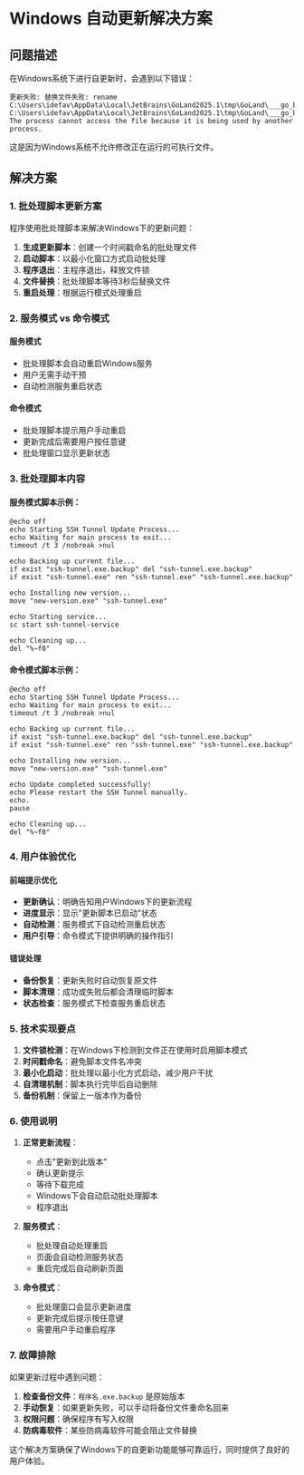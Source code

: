 # Windows 自动更新解决方案

## 问题描述
在Windows系统下进行自更新时，会遇到以下错误：
```
更新失败: 替换文件失败: rename C:\Users\idefav\AppData\Local\JetBrains\GoLand2025.1\tmp\GoLand\___go_build_ssh_tunnel.exe C:\Users\idefav\AppData\Local\JetBrains\GoLand2025.1\tmp\GoLand\___go_build_ssh_tunnel.exe.old: The process cannot access the file because it is being used by another process.
```

这是因为Windows系统不允许修改正在运行的可执行文件。

## 解决方案

### 1. 批处理脚本更新方案

程序使用批处理脚本来解决Windows下的更新问题：

1. **生成更新脚本**：创建一个时间戳命名的批处理文件
2. **启动脚本**：以最小化窗口方式启动批处理
3. **程序退出**：主程序退出，释放文件锁
4. **文件替换**：批处理脚本等待3秒后替换文件
5. **重启处理**：根据运行模式处理重启

### 2. 服务模式 vs 命令模式

#### 服务模式
- 批处理脚本会自动重启Windows服务
- 用户无需手动干预
- 自动检测服务重启状态

#### 命令模式  
- 批处理脚本提示用户手动重启
- 更新完成后需要用户按任意键
- 批处理窗口显示更新状态

### 3. 批处理脚本内容

#### 服务模式脚本示例：
```batch
@echo off
echo Starting SSH Tunnel Update Process...
echo Waiting for main process to exit...
timeout /t 3 /nobreak >nul

echo Backing up current file...
if exist "ssh-tunnel.exe.backup" del "ssh-tunnel.exe.backup"
if exist "ssh-tunnel.exe" ren "ssh-tunnel.exe" "ssh-tunnel.exe.backup"

echo Installing new version...
move "new-version.exe" "ssh-tunnel.exe"

echo Starting service...
sc start ssh-tunnel-service

echo Cleaning up...
del "%~f0"
```

#### 命令模式脚本示例：
```batch
@echo off
echo Starting SSH Tunnel Update Process...
echo Waiting for main process to exit...
timeout /t 3 /nobreak >nul

echo Backing up current file...
if exist "ssh-tunnel.exe.backup" del "ssh-tunnel.exe.backup"
if exist "ssh-tunnel.exe" ren "ssh-tunnel.exe" "ssh-tunnel.exe.backup"

echo Installing new version...
move "new-version.exe" "ssh-tunnel.exe"

echo Update completed successfully!
echo Please restart the SSH Tunnel manually.
echo.
pause

echo Cleaning up...
del "%~f0"
```

### 4. 用户体验优化

#### 前端提示优化
- **更新确认**：明确告知用户Windows下的更新流程
- **进度显示**：显示"更新脚本已启动"状态
- **自动检测**：服务模式下自动检测重启状态
- **用户引导**：命令模式下提供明确的操作指引

#### 错误处理
- **备份恢复**：更新失败时自动恢复原文件
- **脚本清理**：成功或失败后都会清理临时脚本
- **状态检查**：服务模式下检查服务重启状态

### 5. 技术实现要点

1. **文件锁检测**：在Windows下检测到文件正在使用时启用脚本模式
2. **时间戳命名**：避免脚本文件名冲突
3. **最小化启动**：批处理以最小化方式启动，减少用户干扰
4. **自清理机制**：脚本执行完毕后自动删除
5. **备份机制**：保留上一版本作为备份

### 6. 使用说明

1. **正常更新流程**：
   - 点击"更新到此版本"
   - 确认更新提示
   - 等待下载完成
   - Windows下会自动启动批处理脚本
   - 程序退出

2. **服务模式**：
   - 批处理自动处理重启
   - 页面会自动检测服务状态
   - 重启完成后自动刷新页面

3. **命令模式**：
   - 批处理窗口会显示更新进度
   - 更新完成后提示按任意键
   - 需要用户手动重启程序

### 7. 故障排除

如果更新过程中遇到问题：

1. **检查备份文件**：`程序名.exe.backup` 是原始版本
2. **手动恢复**：如果更新失败，可以手动将备份文件重命名回来
3. **权限问题**：确保程序有写入权限
4. **防病毒软件**：某些防病毒软件可能会阻止文件替换

这个解决方案确保了Windows下的自更新功能能够可靠运行，同时提供了良好的用户体验。
